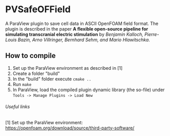 # PVSafeOFField

A ParaView plugin to save cell data in ASCII OpenFOAM field format. The plugin is described in the paper **A flexible open-source pipeline for simulating transcranial electric stimulation** by *Benjamin Kalloch, Pierre-Louis Bazin,  Arno Villringer, Bernhard Sehm, and Mario Hlawitschka*.

## How to compile
1. Set up the ParaView environment as described in [1] 
2. Create a folder "build"
3. In the "build" folder execute `cmake ..`
4. Run `make`
5. In ParaView, load the compiled plugin dynamic library (the so-file) under `Tools -> Manage Plugins -> Load New`

###### Useful links
[1] Set up the ParaView environment: https://openfoam.org/download/source/third-party-software/